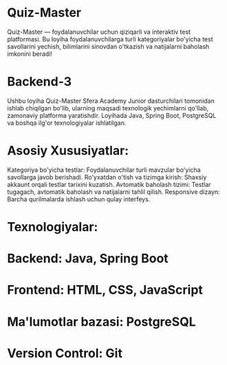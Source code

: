 # Quiz-Master
Quiz-Master — foydalanuvchilar uchun qiziqarli va interaktiv test platformasi. Bu loyiha foydalanuvchilarga turli kategoriyalar bo'yicha test savollarini yechish, 
bilimlarini sinovdan o'tkazish va natijalarni baholash imkonini beradi!

# Backend-3
Ushbu loyiha Quiz-Master Sfera Academy Junior dasturchilari tomonidan ishlab chiqilgan bo'lib, ularning maqsadi texnologik yechimlarni qo'llab, 
zamonaviy platforma yaratishdir. Loyihada Java, Spring Boot, PostgreSQL va boshqa ilg'or texnologiyalar ishlatilgan.

# Asosiy Xususiyatlar:
Kategoriya bo'yicha testlar: Foydalanuvchilar turli mavzular bo'yicha savollarga javob berishadi.
Ro'yxatdan o'tish va tizimga kirish: Shaxsiy akkaunt orqali testlar tarixini kuzatish.
Avtomatik baholash tizimi: Testlar tugagach, avtomatik baholash va natijalarni tahlil qilish.
Responsive dizayn: Barcha qurilmalarda ishlash uchun qulay interfeys.

# Texnologiyalar:
  # Backend: Java, Spring Boot
  # Frontend: HTML, CSS, JavaScript
  # Ma'lumotlar bazasi: PostgreSQL
  # Version Control: Git
